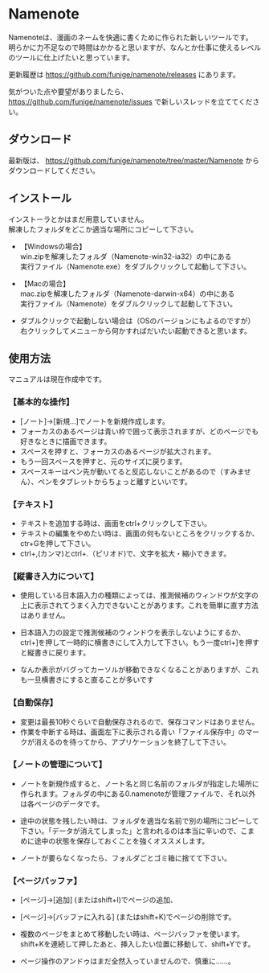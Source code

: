 
# Namenote

Namenoteは、漫画のネームを快適に書くために作られた新しいツールです。
明らかに力不足なので時間はかかると思いますが、なんとか仕事に使えるレベルのツールに仕上げたいと思っています。

更新履歴は
https://github.com/funige/namenote/releases
にあります。

気がついた点や要望がありましたら、
https://github.com/funige/namenote/issues
で新しいスレッドを立ててください。

## ダウンロード
最新版は、
https://github.com/funige/namenote/tree/master/Namenote
からダウンロードしてください。

## インストール
インストーラとかはまだ用意していません。  
解凍したフォルダをどこか適当な場所にコピーして下さい。

- 【Windowsの場合】  
  win.zipを解凍したフォルダ（Namenote-win32-ia32）の中にある  
  実行ファイル（Namenote.exe）をダブルクリックして起動して下さい。

- 【Macの場合】  
  mac.zipを解凍したフォルダ（Namenote-darwin-x64）の中にある  
  実行ファイル（Namenote）をダブルクリックして起動して下さい。

- ダブルクリックで起動しない場合は（OSのバージョンにもよるのですが）  
  右クリックしてメニューから何かすればだいたい起動できると思います。

## 使用方法
マニュアルは現在作成中です。

### 【基本的な操作】
- [ノート]->[新規...]でノートを新規作成します。
- フォーカスのあるページは青い枠で囲って表示されますが、どのページでも好きなときに描画できます。
- スペースを押すと、フォーカスのあるページが拡大されます。
- もう一回スペースを押すと、元のサイズに戻ります。
- スペースキーはペン先が動いてると反応しないことがあるので（すみません）、ペンをタブレットからちょっと離すといいです。

### 【テキスト】
- テキストを追加する時は、画面をctrl+クリックして下さい。
- テキストの編集をやめたい時は、画面の何もないところをクリックするか、ctr+Gを押して下さい。
- ctrl+,(カンマ)とctrl+.（ピリオド)で、文字を拡大・縮小できます。

### 【縦書き入力について】
- 使用している日本語入力の種類によっては、推測候補のウィンドウが文字の上に表示されてうまく入力できないことがあります。これを簡単に直す方法はありません。

- 日本語入力の設定で推測候補のウィンドウを表示しないようにするか、ctrl+]を押して一時的に横書きにして入力して下さい。もう一度ctrl+]を押すと縦書きに戻ります。

- なんか表示がバグってカーソルが移動できなくなることがありますが、これも一旦横書きにすると直ることが多いです

### 【自動保存】
- 変更は最長10秒ぐらいで自動保存されるので、保存コマンドはありません。
- 作業を中断する時は、画面左下に表示される青い「ファイル保存中」のマークが消えるのを待ってから、アプリケーションを終了して下さい。

### 【ノートの管理について】
- ノートを新規作成すると、ノート名と同じ名前のフォルダが指定した場所に作られます。フォルダの中にある0.namenoteが管理ファイルで、それ以外は各ページのデータです。

- 途中の状態を残したい時は、フォルダを適当な名前で別の場所にコピーして下さい。「データが消えてしまった」と言われるのは本当に辛いので、こまめに途中の状態を保存しておくことを強くオススメします。
- ノートが要らなくなったら、フォルダごとゴミ箱に捨てて下さい。

### 【ページバッファ】
- [ページ]->[追加] (またはshift+I)でページの追加、
- [ページ]->[バッファに入れる] (またはshift+K)でページの削除です。

- 複数のページをまとめて移動したい時は、ベージバッファを使います。shift+Kを連続して押したあと、挿入したい位置に移動して、shift+Yです。

- ページ操作のアンドゥはまだ全然入っていませんので、慎重に……。
